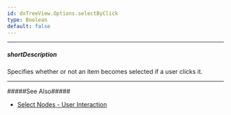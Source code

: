 ```yaml
---
id: dxTreeView.Options.selectByClick
type: Boolean
default: false
---
```

---
##### shortDescription
Specifies whether or not an item becomes selected if a user clicks it.

---
#####See Also#####
- [Select Nodes - User Interaction](/concepts/05%20Widgets/TreeView/25%20Select%20Nodes/05%20User%20Interaction.md '/Documentation/Guide/Widgets/TreeView/Select_Nodes/#User_Interaction')